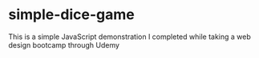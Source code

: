 # simple-dice-game
This is a simple JavaScript demonstration I completed while taking a web design bootcamp through Udemy 
